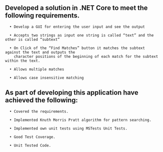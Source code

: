 ## Developed a solution in .NET Core to meet the following requirements.

      • Develop a GUI for entering the user input and see the output

      • Accepts two strings as input one string is called “text” and the other is called “subtext”

      • On Click of the “Find Matches” button it matches the subtext against the text and outputs the 
        character positions of the beginning of each match for the subtext within the text.

      • Allows multiple matches

      • Allows case insensitive matching

## As part of developing this application have achieved the following:

      • Covered the requirements.

      • Implemented Knuth Morris Pratt algorithm for pattern searching.

      • Implemented own unit tests using MSTests Unit Tests.

      • Good Test Coverage.

      • Unit Tested Code.


